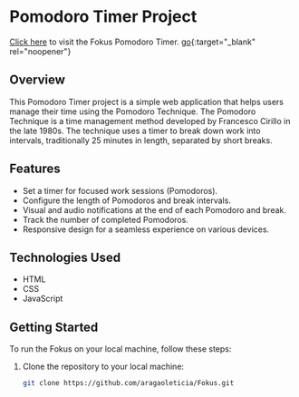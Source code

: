 # Pomodoro Timer Project

<a href="https://fokus-pomodoro-timer.vercel.app/" target="_blank">Click here</a> to visit the Fokus Pomodoro Timer.
[go](http://stackoverflow.com){:target="_blank" rel="noopener"}

## Overview

This Pomodoro Timer project is a simple web application that helps users manage their time using the Pomodoro Technique. 
The Pomodoro Technique is a time management method developed by Francesco Cirillo in the late 1980s. The technique uses a timer to break down work into intervals, traditionally 25 minutes in length, separated by short breaks.


## Features

- Set a timer for focused work sessions (Pomodoros).
- Configure the length of Pomodoros and break intervals.
- Visual and audio notifications at the end of each Pomodoro and break.
- Track the number of completed Pomodoros.
- Responsive design for a seamless experience on various devices.

## Technologies Used

- HTML
- CSS
- JavaScript

## Getting Started

To run the Fokus on your local machine, follow these steps:

1. Clone the repository to your local machine:

   ```bash
   git clone https://github.com/aragaoleticia/Fokus.git
